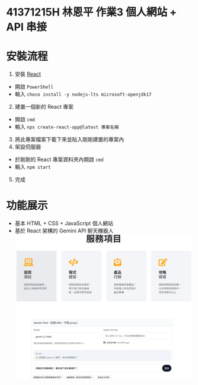 # 41371215H 林恩平 作業3 個人網站 + API 串接
# 安裝流程
1. 安裝 [React](https://reactnative.dev/docs/next/set-up-your-environment)
- 開啟 `PowerShell`
- 輸入 `choco install -y nodejs-lts microsoft-openjdk17`
2. 建置一個新的 React 專案
- 開啟 `cmd`
- 輸入 `npx create-react-app@latest 專案名稱`
3. 將此專案檔案下載下來並貼入剛剛建置的專案內
4. 架設伺服器
- 於剛剛的 React 專案資料夾內開啟 `cmd`
- 輸入 `npm start`
5. 完成
# 功能展示
- 基本 HTML + CSS + JavaScript 個人網站
- 基於 React 架構的 Gemini API 聊天機器人
![Gemini AI 展示](/IMG1.png)
